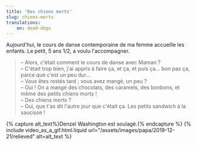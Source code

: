 ```yaml
---
title: 'Des chiens morts'
slug: chiens-morts
translations:
    en: dead-dogs
---
```


Aujourd'hui, le cours de danse contemporaine de ma femme accueille les enfants. Le petit, 5 ans 1/2, a voulu l'accompagner.

<!-- more -->

> – Alors, c'était comment le cours de danse avec Maman ?  
> – C'était trop bien, j'ai appris à faire ça, et ça, et puis ça… bon pas ça, parce que c'est un peu dur…  
> – Vous êtes restés tard ; vous avez mangé, un peu ?  
> – Oui ! On a mangé des chocolats, des caramels, des bonbons, et même des petits chiens morts !  
> – Des chiens morts ?  
> – Oui, que t'as dit l'autre jour que c'était ça. Les petits sandwich à la saucisse !

{% capture alt_text%}Denzel Washington est soulagé.{% endcapture %} {% include video_as_a_gif.html.liquid
url="/assets/images/papa/2019-12-21/relieved"
alt=alt_text
%}
